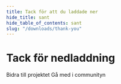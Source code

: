 ```yaml
---
title: Tack för att du laddade ner
hide_title: sant
hide_table_of_contents: sant
slug: "/downloads/thank-you"
---
```


<div className="text-center margin-top--xl">

# Tack för nedladdning

<div className="row margin-bottom--lg padding--sm flex-center">
<Link className="button button--outline button--warning button--lg margin--sm" href="/contributing">
  Bidra till projektet
</Link>
<Link className="button button--outline button--info button--lg margin--sm" href="https://linwood.dev/matrix">
  Gå med i communityn
</Link>

</div>

</div>
